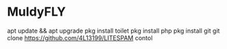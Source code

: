 # MuIdyFLY
apt update && apt upgrade
pkg install toilet
pkg install php
pkg install git
git clone https://github.com/4L13199/LITESPAM
contol

